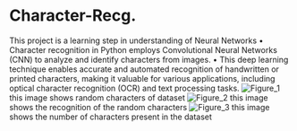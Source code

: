 # Character-Recg.
This project is a learning step in understanding of Neural Networks
•	Character recognition in Python employs Convolutional Neural Networks (CNN) to analyze and identify characters from images. 
•	This deep learning technique enables accurate and automated recognition of handwritten or printed characters, making it valuable for various applications, including optical character recognition (OCR) and text processing tasks.
![Figure_1](https://github.com/pavan69r/Character-Recg./assets/81371214/8ce166a7-1a0d-4a26-a2ce-f2f43f2111d7)
this image shows random characters of dataset
![Figure_2](https://github.com/pavan69r/Character-Recg./assets/81371214/e83d1eca-9d98-4435-8e97-456e6ec58943)
this image shows the recognition of the random characters
![Figure_3](https://github.com/pavan69r/Character-Recg./assets/81371214/c7f0b1d8-813b-4c34-ac33-8563c3533ca1)
this image shows the number of characters present in the dataset


